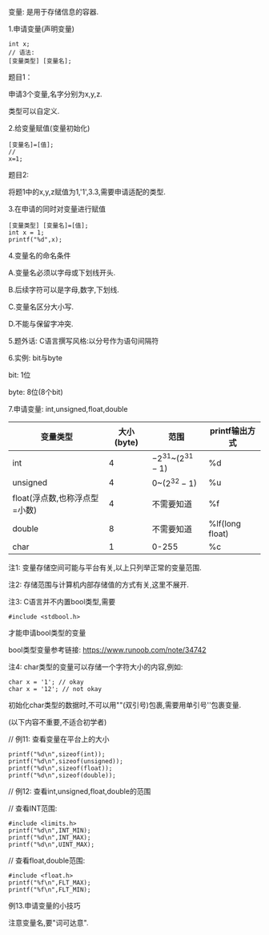 变量: 是用于存储信息的容器.

1.申请变量(声明变量)

```
int x;
// 语法: 
[变量类型] [变量名];
```

题目1：

申请3个变量,名字分别为x,y,z.

类型可以自定义.

2.给变量赋值(变量初始化)

```
[变量名]=[值];
//
x=1;
```

题目2:

将题1中的x,y,z赋值为1,'1',3.3,需要申请适配的类型.



3.在申请的同时对变量进行赋值

```
[变量类型] [变量名]=[值];
int x = 1;
printf("%d",x);
```



4.变量名的命名条件

A.变量名必须以字母或下划线开头.

B.后续字符可以是字母,数字,下划线.

C.变量名区分大小写.

D.不能与保留字冲突.



5.题外话: C语言撰写风格:以分号作为语句间隔符



6.实例: bit与byte

bit: 1位

byte: 8位(8个bit)



7.申请变量: int,unsigned,float,double

| 变量类型                      | 大小(byte) | 范围                   | printf输出方式  |
| ----------------------------- | ---------- | ---------------------- | --------------- |
| int                           | 4          | $-2^{31}$~($2^{31}-1$) | %d              |
| unsigned                      | 4          | 0~($2^{32}-1$)         | %u              |
| float(浮点数,也称浮点型=小数) | 4          | 不需要知道             | %f              |
| double                        | 8          | 不需要知道             | %lf(long float) |
| char                          | 1          | 0-255                  | %c              |

注1: 变量存储空间可能与平台有关,以上只列举正常的变量范围.

注2: 存储范围与计算机内部存储值的方式有关,这里不展开.

注3: C语言并不内置bool类型,需要

```
#include <stdbool.h>
```

才能申请bool类型的变量

bool类型变量参考链接: https://www.runoob.com/note/34742

注4: char类型的变量可以存储一个字符大小的内容,例如:

```
char x = '1'; // okay
char x = '12'; // not okay
```

初始化char类型的数据时,不可以用""(双引号)包裹,需要用单引号''包裹变量.



(以下内容不重要,不适合初学者)

// 例11: 查看变量在平台上的大小

```
printf("%d\n",sizeof(int));
printf("%d\n",sizeof(unsigned));
printf("%d\n",sizeof(float));
printf("%d\n",sizeof(double));
```





// 例12: 查看int,unsigned,float,double的范围

// 查看INT范围:

```
#include <limits.h>
printf("%d\n",INT_MIN);
printf("%d\n",INT_MAX);
printf("%d\n",UINT_MAX);
```



// 查看float,double范围:

```
#include <float.h>
printf("%f\n",FLT_MAX);
printf("%f\n",FLT_MIN);
```



例13.申请变量的小技巧

注意变量名,要"词可达意".